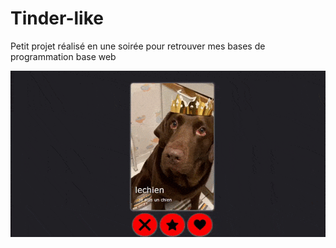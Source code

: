 # Tinder-like

Petit projet réalisé en une soirée pour retrouver mes bases de programmation base web

![alt text](https://github.com/ycenta/Tinder-like/blob/main/sample.gif)


